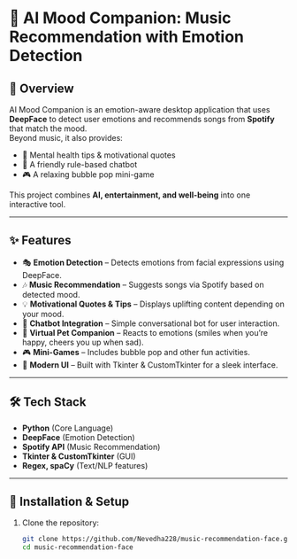 # 🎵 AI Mood Companion: Music Recommendation with Emotion Detection  

## 📌 Overview  
AI Mood Companion is an emotion-aware desktop application that uses **DeepFace** to detect user emotions and recommends songs from **Spotify** that match the mood.  
Beyond music, it also provides:  
- 🧠 Mental health tips & motivational quotes  
- 💬 A friendly rule-based chatbot  
- 🎮 A relaxing bubble pop mini-game  

This project combines **AI, entertainment, and well-being** into one interactive tool.  

---

## ✨ Features  
- 🎭 **Emotion Detection** – Detects emotions from facial expressions using DeepFace.  
- 🎶 **Music Recommendation** – Suggests songs via Spotify based on detected mood.  
- 💡 **Motivational Quotes & Tips** – Displays uplifting content depending on your mood.  
- 🤖 **Chatbot Integration** – Simple conversational bot for user interaction.  
- 🐾 **Virtual Pet Companion** – Reacts to emotions (smiles when you’re happy, cheers you up when sad).  
- 🎮 **Mini-Games** – Includes bubble pop and other fun activities.  
- 🎨 **Modern UI** – Built with Tkinter & CustomTkinter for a sleek interface.  

---

## 🛠️ Tech Stack  
- **Python** (Core Language)  
- **DeepFace** (Emotion Detection)  
- **Spotify API** (Music Recommendation)  
- **Tkinter & CustomTkinter** (GUI)  
- **Regex, spaCy** (Text/NLP features)  

---

## 🚀 Installation & Setup  
1. Clone the repository:  
   ```bash
   git clone https://github.com/Nevedha228/music-recommendation-face.git
   cd music-recommendation-face
